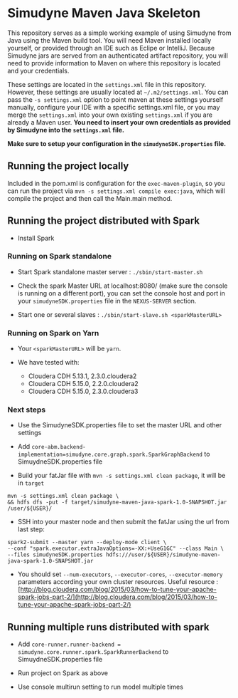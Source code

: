 # Simudyne Maven Java Skeleton

This repository serves as a simple working example of using Simudyne from Java using the Maven build tool. You will need
Maven installed locally yourself, or provided through an IDE such as Eclipe or IntelliJ. Because Simudyne jars are
served from an authenticated artifact repository, you will need to provide information to Maven on where this repository
is located and your credentials.

These settings are located in the `settings.xml` file in this repository. However, these settings are usually located at
`~/.m2/settings.xml`. You can pass the `-s settings.xml` option to point maven at these settings yourself manually,
configure your IDE with a specific settings.xml file, or you may merge the `settings.xml` into your own existing
`settings.xml` if you are already a Maven user. **You need to insert your own credentials as provided by Simudyne into
the `settings.xml` file.**

**Make sure to setup your configuration in the `simudyneSDK.properties` file.** 

## Running the project locally

Included in the pom.xml is configuration for the `exec-maven-plugin`, so you can run the project via
`mvn -s settings.xml compile exec:java`, which will compile the project and then call the Main.main method.

## Running the project distributed with Spark

- Install Spark

### Running on Spark standalone

- Start Spark standalone master server : `./sbin/start-master.sh`

- Check the spark Master URL at localhost:8080/ (make sure the console is running on a different port),
you can set the console host and port in your `simudyneSDK.properties` file in the `NEXUS-SERVER` section.

- Start one or several slaves : `./sbin/start-slave.sh <sparkMasterURL>`

### Running on Spark on Yarn

- Your `<sparkMasterURL>` will be `yarn`.
  
- We have tested with: 
  * Cloudera CDH 5.13.1, 2.3.0.cloudera2
  * Cloudera CDH 5.15.0, 2.2.0.cloudera2
  * Cloudera CDH 5.15.0, 2.3.0.cloudera3

### Next steps

- Use the SimudyneSDK.properties file to set the master URL and other settings

- Add `core-abm.backend-implementation=simudyne.core.graph.spark.SparkGraphBackend` to SimuydneSDK.properties file

- Build your fatJar file with `mvn -s settings.xml clean package`, it will be in `target`
```shell
mvn -s settings.xml clean package \
&& hdfs dfs -put -f target/simudyne-maven-java-spark-1.0-SNAPSHOT.jar /user/${USER}/
```

- SSH into your master node and then submit the fatJar using the url from last step: 
```shell
spark2-submit --master yarn --deploy-mode client \
--conf "spark.executor.extraJavaOptions=-XX:+UseG1GC" --class Main \
--files simudyneSDK.properties hdfs:///user/${USER}/simudyne-maven-java-spark-1.0-SNAPSHOT.jar
```

- You should set `--num-executors`,  `--executor-cores`, `--executor-memory` parameters according your own cluster resources.
Useful resource : [http://blog.cloudera.com/blog/2015/03/how-to-tune-your-apache-spark-jobs-part-2/](http://blog.cloudera.com/blog/2015/03/how-to-tune-your-apache-spark-jobs-part-2/)

## Running multiple runs distributed with spark

- Add `core-runner.runner-backend = simudyne.core.runner.spark.SparkRunnerBackend` to SimuydneSDK.properties file

- Run project on Spark as above

- Use console multirun setting to run model multiple times
